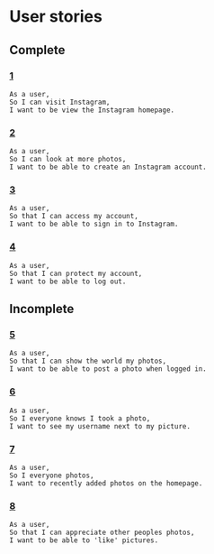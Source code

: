 # User stories

## Complete

### [1](1_todo.md)

```
As a user,
So I can visit Instagram,
I want to be view the Instagram homepage.
```

### [2](2_todo.md)
```
As a user,
So I can look at more photos,
I want to be able to create an Instagram account.
```

### [3](3_todo.md)
```
As a user,
So that I can access my account,
I want to be able to sign in to Instagram.
```

### [4](4_todo.md)
```
As a user,
So that I can protect my account,
I want to be able to log out.
```


## Incomplete

### [5](5_todo.md)
```
As a user,
So that I can show the world my photos,
I want to be able to post a photo when logged in.
```

### [6](6_todo.md)
```
As a user,
So I everyone knows I took a photo,
I want to see my username next to my picture.
```

### [7](7_todo.md)
```
As a user,
So I everyone photos,
I want to recently added photos on the homepage.
```

### [8](8_todo.md)
```
As a user,
So that I can appreciate other peoples photos,
I want to be able to 'like' pictures.
```

